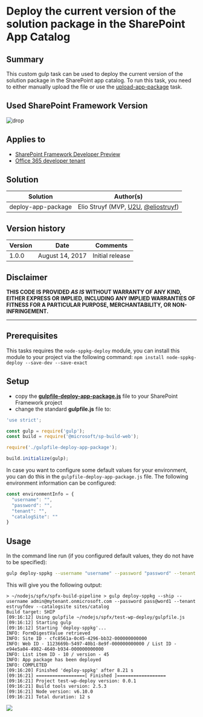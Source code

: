 # Deploy the current version of the solution package in the SharePoint App Catalog

## Summary

This custom gulp task can be used to deploy the current version of the solution package in the SharePoint app catalog. To run this task, you need to either manually upload the file or use the [upload-app-package](../upload-app-package) task.

## Used SharePoint Framework Version 
![drop](https://img.shields.io/badge/drop-1.1.3-green.svg)

## Applies to

* [SharePoint Framework Developer Preview](http://dev.office.com/sharepoint/docs/spfx/sharepoint-framework-overview)
* [Office 365 developer tenant](http://dev.office.com/sharepoint/docs/spfx/set-up-your-developer-tenant)

## Solution

Solution|Author(s)
--------|---------
deploy-app-package|Elio Struyf (MVP, [U2U](https://www.u2u.be), [@eliostruyf](https://twitter.com/eliostruyf))

## Version history

Version|Date|Comments
-------|----|--------
1.0.0|August 14, 2017|Initial release

## Disclaimer
**THIS CODE IS PROVIDED *AS IS* WITHOUT WARRANTY OF ANY KIND, EITHER EXPRESS OR IMPLIED, INCLUDING ANY IMPLIED WARRANTIES OF FITNESS FOR A PARTICULAR PURPOSE, MERCHANTABILITY, OR NON-INFRINGEMENT.**

---

## Prerequisites

This tasks requires the `node-sppkg-deploy` module, you can install this module to your project via the following command: `npm install node-sppkg-deploy --save-dev --save-exact`

## Setup

* copy the **[gulpfile-deploy-app-package.js](./gulpfile-deploy-app-package.js)** file to your SharePoint Framework project
* change the standard **gulpfile.js** file to:

```js
'use strict';

const gulp = require('gulp');
const build = require('@microsoft/sp-build-web');

require('./gulpfile-deploy-app-package');

build.initialize(gulp);
```

In case you want to configure some default values for your environment, you can do this in the `gulpfile-deploy-app-package.js` file. The following environment information can be configured:

```javascript
const environmentInfo = {
  "username": "",
  "password": "",
  "tenant": "",
  "catalogSite": ""
}
```

## Usage

In the command line run (if you configured default values, they do not have to be specified):

```sh
gulp deploy-sppkg --username "username" --password "password" --tenant "tenant-name-only" --catalogsite "sites/catalog"
```

This will give you the following output:

```text
> ~/nodejs/spfx/spfx-build-pipeline > gulp deploy-sppkg --ship --username admin@mytenant.onmicrosoft.com --password pass@word1 --tenant estruyfdev --catalogsite sites/catalog
Build target: SHIP
[09:16:12] Using gulpfile ~/nodejs/spfx/test-wp-deploy/gulpfile.js
[09:16:12] Starting gulp
[09:16:12] Starting 'deploy-sppkg'...
INFO: FormDigestValue retrieved
INFO: Site ID - cfc8561a-0c45-4296-bb32-000000000000
INFO: Web ID - 1123669b-5497-40b1-8e9f-000000000000 / List ID - e94e5a04-4982-4640-b934-000000000000
INFO: List item ID - 10 / version - 45
INFO: App package has been deployed
INFO: COMPLETED
[09:16:20] Finished 'deploy-sppkg' after 8.21 s
[09:16:21] ==================[ Finished ]==================
[09:16:21] Project test-wp-deploy version: 0.0.1
[09:16:21] Build tools version: 2.5.3
[09:16:21] Node version: v6.10.0
[09:16:21] Total duration: 12 s
```

<img src="https://telemetry.sharepointpnp.com/sp-dev-build-extensions/gulp-tasks/deploy-app-package" />